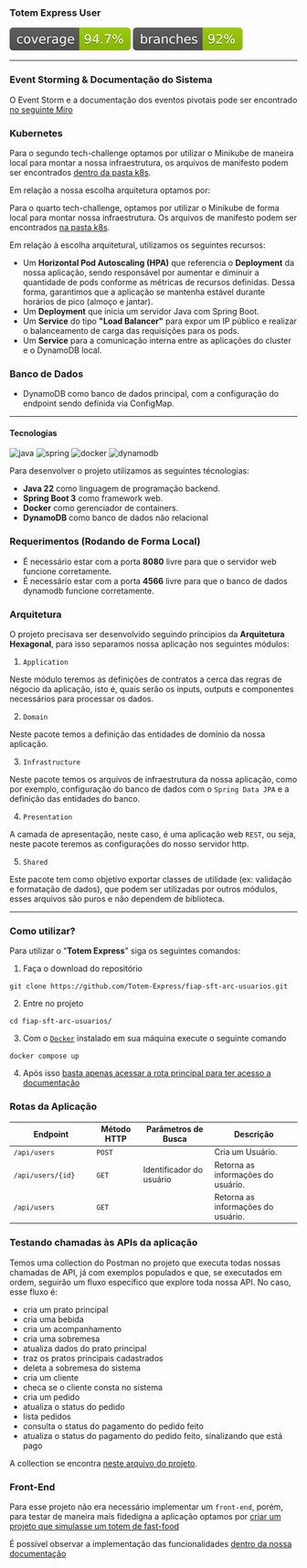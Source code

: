 ### Totem Express User
![](https://raw.githubusercontent.com/Totem-Express/fiap-sft-arc-usuarios/refs/heads/badges/jacoco.svg)
![](https://raw.githubusercontent.com/Totem-Express/fiap-sft-arc-usuarios/refs/heads/badges/branches.svg)

---

### Event Storming & Documentação do Sistema

O Event Storm e a documentação dos eventos pivotais pode ser encontrado [no seguinte Miro](https://miro.com/app/board/uXjVK3rqGz4=/?share_link_id=859281805316)

### Kubernetes

Para o segundo tech-challenge optamos por utilizar o Minikube de maneira local para montar a nossa infraestrutura, os arquivos de manifesto podem ser encontrados [dentro da pasta k8s](./k8s).

Em relação a nossa escolha arquitetura optamos por:

Para o quarto tech-challenge, optamos por utilizar o Minikube de forma local para montar nossa infraestrutura. Os arquivos de manifesto podem ser encontrados [na pasta k8s](./k8s).

Em relação à escolha arquitetural, utilizamos os seguintes recursos:
- Um **Horizontal Pod Autoscaling (HPA)** que referencia o **Deployment** da nossa aplicação, sendo responsável por aumentar e diminuir a quantidade de pods conforme as métricas de recursos definidas. Dessa forma, garantimos que a aplicação se mantenha estável durante horários de pico (almoço e jantar).
- Um **Deployment** que inicia um servidor Java com Spring Boot.
- Um **Service** do tipo **"Load Balancer"** para expor um IP público e realizar o balanceamento de carga das requisições para os pods.
- Um **Service** para a comunicação interna entre as aplicações do cluster e o DynamoDB local.

### Banco de Dados
- DynamoDB como banco de dados principal, com a configuração do endpoint sendo definida via ConfigMap.
---

#### Tecnologias

![java](https://img.shields.io/badge/Java_22-000?style=for-the-badge&logo=oracle&logoColor=white)
![spring](https://img.shields.io/badge/Spring_3-6DB33F?style=for-the-badge&logo=spring&logoColor=white)
![docker](https://img.shields.io/badge/Docker-2496ED?style=for-the-badge&logo=docker&logoColor=white)
![dynamodb](https://img.shields.io/badge/DynamoDB-4053D6?style=for-the-badge&logo=amazondynamodb&logoColor=white)

Para desenvolver o projeto utilizamos as seguintes técnologias:

- **Java 22** como linguagem de programação backend.
- **Spring Boot 3** como framework web.
- **Docker** como gerenciador de containers.
- **DynamoDB** como banco de dados não relacional

### Requerimentos (Rodando de Forma Local)

- É necessário estar com a porta **8080** livre para que o servidor web funcione corretamente.
- É necessário estar com a porta **4566** livre para que o banco de dados dynamodb funcione corretamente.

### Arquitetura

O projeto precisava ser desenvolvido seguindo príncipios da **Arquitetura Hexagonal**, para isso separamos nossa aplicação nos seguintes módulos:

1) `Application`

Neste módulo teremos as definições de contratos a cerca das regras de négocio da aplicação, isto é, quais serão os inputs, outputs e componentes necessários para processar os dados.

2) `Domain`

Neste pacote temos a definição das entidades de domínio da nossa aplicação.

3) `Infrastructure`

Neste pacote temos os arquivos de infraestrutura da nossa aplicação, como por exemplo, configuração do banco de dados com o `Spring Data JPA` e a definição das entidades do banco.

4) `Presentation`

A camada de apresentação, neste caso, é uma aplicação web `REST`, ou seja, neste pacote teremos as configurações do nosso servidor http.


5) `Shared`

Este pacote tem como objetivo exportar classes de utilidade (ex: validação e formatação de dados), que podem ser utilizadas por outros módulos, esses arquivos são puros e não dependem de biblioteca.

---

### Como utilizar?

Para utilizar o "**Totem Express**" siga os seguintes comandos:

1) Faça o download do repositório

```shell
git clone https://github.com/Totem-Express/fiap-sft-arc-usuarios.git
```

2) Entre no projeto

```shell
cd fiap-sft-arc-usuarios/
```

3) Com o [`Docker`](https://docs.docker.com/desktop/) instalado em sua máquina execute o seguinte comando

```shell
docker compose up
```

4) Após isso [basta apenas acessar a rota principal para ter acesso a documentação](http://localhost:8080)

### Rotas da Aplicação

| Endpoint                    | Método HTTP | Parâmetros  de Busca          | Descrição                     |
|-----------------------------|-------------|-------------------------------|-------------------------------| 
| `/api/users`                | `POST`      |                               | Cria um Usuário.
| `/api/users/{id}`           | `GET`       | Identificador do usuário      | Retorna as informações do usuário.
| `/api/users              `  | `GET`       |                               | Retorna as informações do usuário.           


### Testando chamadas às APIs da aplicação

Temos uma collection do Postman no projeto que executa todas nossas chamadas de API, já com exemplos populados e que, se executados em ordem, seguirão um fluxo específico que explore toda nossa API. No caso, esse fluxo é:

- cria um prato principal
- cria uma bebida
- cria um acompanhamento
- cria uma sobremesa
- atualiza dados do prato principal
- traz os pratos principais cadastrados
- deleta a sobremesa do sistema
- cria um cliente
- checa se o cliente consta no sistema
- cria um pedido
- atualiza o status do pedido
- lista pedidos
- consulta o status do pagamento do pedido feito
- atualiza o status do pagamento do pedido feito, sinalizando que está pago

A collection se encontra [neste arquivo do projeto](docs/postman/Totem%20Express.postman_collection.json).

### Front-End

Para esse projeto não era necessário implementar um `front-end`, porém, para testar de maneira mais fidedigna
a aplicação optamos por [criar um projeto que simulasse um totem de fast-food](https://github.com/geggr/totem-express-ui/)

É possível observar a implementação das funcionalidades [dentro da nossa documentação](docs/totem-express-ui.md)

